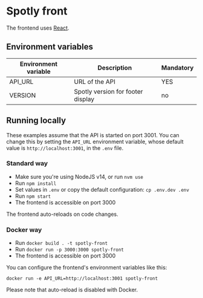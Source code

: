# Spotly front

The frontend uses [React](https://reactjs.org/).

## Environment variables

| Environment variable | Description                       | Mandatory |
|----------------------|-----------------------------------|-----------|
| API_URL              | URL of the API                    | YES       |
| VERSION              | Spotly version for footer display | no        |

## Running locally

These examples assume that the API is started on port 3001. You can change this
by setting the `API_URL` environment variable, whose default value is
`http://localhost:3001`, in the `.env` file.

### Standard way

- Make sure you're using NodeJS v14, or run `nvm use`
- Run `npm install`
- Set values in `.env` or copy the default configuration: `cp .env.dev .env`
- Run `npm start`
- The frontend is accessible on port 3000

The frontend auto-reloads on code changes.

### Docker way

- Run `docker build . -t spotly-front`
- Run `docker run -p 3000:3000 spotly-front`
- The frontend is accessible on port 3000

You can configure the frontend's environment variables like this:

`docker run -e API_URL=http://localhost:3001 spotly-front`

Please note that auto-reload is disabled with Docker.

